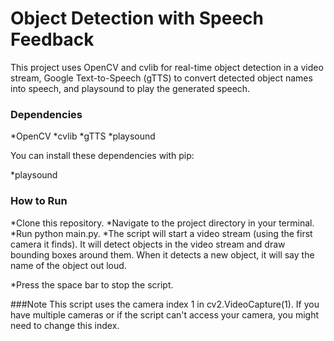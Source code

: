 # Object Detection with Speech Feedback
This project uses OpenCV and cvlib for real-time object detection in a video stream, Google Text-to-Speech (gTTS) to convert detected object names into speech, and playsound to play the generated speech.

### Dependencies
*OpenCV
*cvlib
*gTTS
*playsound

You can install these dependencies with pip:

*playsound

### How to Run
*Clone this repository.
*Navigate to the project directory in your terminal.
*Run python main.py.
*The script will start a video stream (using the first camera it finds). It will detect objects in the video stream and draw bounding boxes around them. When it detects a new object, it will say the name of the object out loud.

*Press the space bar to stop the script.

###Note
This script uses the camera index 1 in cv2.VideoCapture(1). If you have multiple cameras or if the script can't access your camera, you might need to change this index.

